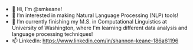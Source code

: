 - 👋 Hi, I’m @smkeane!
- 👀 I’m interested in making Natural Language Processing (NLP) tools!
- 🌱 I’m currently finishing my M.S. in Computational Linguistics at University of Washington, where I'm learning different data analysis and language processing techniques!
- 📫 LinkedIn: https://www.linkedin.com/in/shannon-keane-186a61196

<!---
smkeane/smkeane is a ✨ special ✨ repository because its `README.md` (this file) appears on your GitHub profile.
You can click the Preview link to take a look at your changes.
--->
